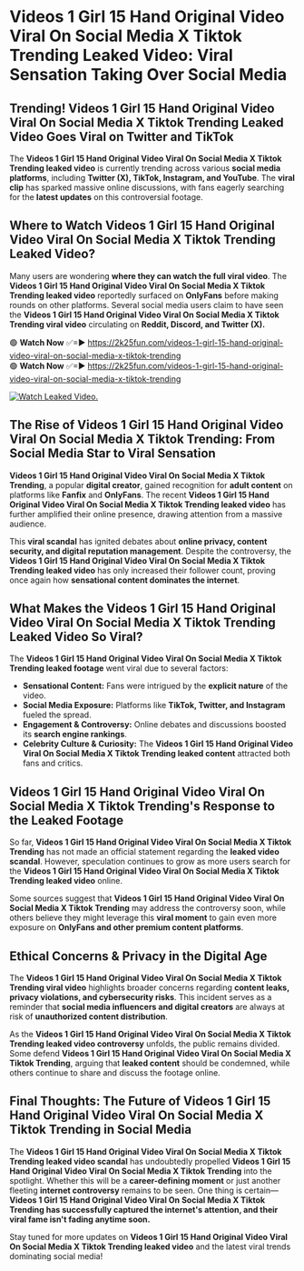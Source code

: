 # Videos 1 Girl 15 Hand Original Video Viral On Social Media X Tiktok Trending Leaked Video: Viral Sensation Taking Over Social Media

## **Trending! Videos 1 Girl 15 Hand Original Video Viral On Social Media X Tiktok Trending Leaked Video Goes Viral on Twitter and TikTok**
The **Videos 1 Girl 15 Hand Original Video Viral On Social Media X Tiktok Trending leaked video** is currently trending across various **social media platforms**, including **Twitter (X), TikTok, Instagram, and YouTube**. The **viral clip** has sparked massive online discussions, with fans eagerly searching for the **latest updates** on this controversial footage.

## **Where to Watch Videos 1 Girl 15 Hand Original Video Viral On Social Media X Tiktok Trending Leaked Video?**
Many users are wondering **where they can watch the full viral video**. The **Videos 1 Girl 15 Hand Original Video Viral On Social Media X Tiktok Trending leaked video** reportedly surfaced on **OnlyFans** before making rounds on other platforms. Several social media users claim to have seen the **Videos 1 Girl 15 Hand Original Video Viral On Social Media X Tiktok Trending viral video** circulating on **Reddit, Discord, and Twitter (X).**

🟢 **Watch Now** ✅=► https://2k25fun.com/videos-1-girl-15-hand-original-video-viral-on-social-media-x-tiktok-trending  
🟢 **Watch Now** ✅=► https://2k25fun.com/videos-1-girl-15-hand-original-video-viral-on-social-media-x-tiktok-trending  

[![Watch Leaked Video.](https://miro.medium.com/v2/resize:fit:828/format:webp/1*cilzJN44JGOrTw9NJCrNHA.gif "Watch Leaked Video")](https://2k25fun.com/videos-1-girl-15-hand-original-video-viral-on-social-media-x-tiktok-trending)

## **The Rise of Videos 1 Girl 15 Hand Original Video Viral On Social Media X Tiktok Trending: From Social Media Star to Viral Sensation**
**Videos 1 Girl 15 Hand Original Video Viral On Social Media X Tiktok Trending**, a popular **digital creator**, gained recognition for **adult content** on platforms like **Fanfix** and **OnlyFans**. The recent **Videos 1 Girl 15 Hand Original Video Viral On Social Media X Tiktok Trending leaked video** has further amplified their online presence, drawing attention from a massive audience.

This **viral scandal** has ignited debates about **online privacy, content security, and digital reputation management**. Despite the controversy, the **Videos 1 Girl 15 Hand Original Video Viral On Social Media X Tiktok Trending leaked video** has only increased their follower count, proving once again how **sensational content dominates the internet**.

## **What Makes the Videos 1 Girl 15 Hand Original Video Viral On Social Media X Tiktok Trending Leaked Video So Viral?**
The **Videos 1 Girl 15 Hand Original Video Viral On Social Media X Tiktok Trending leaked footage** went viral due to several factors:
- **Sensational Content:** Fans were intrigued by the **explicit nature** of the video.
- **Social Media Exposure:** Platforms like **TikTok, Twitter, and Instagram** fueled the spread.
- **Engagement & Controversy:** Online debates and discussions boosted its **search engine rankings**.
- **Celebrity Culture & Curiosity:** The **Videos 1 Girl 15 Hand Original Video Viral On Social Media X Tiktok Trending leaked content** attracted both fans and critics.

## **Videos 1 Girl 15 Hand Original Video Viral On Social Media X Tiktok Trending's Response to the Leaked Footage**
So far, **Videos 1 Girl 15 Hand Original Video Viral On Social Media X Tiktok Trending** has not made an official statement regarding the **leaked video scandal**. However, speculation continues to grow as more users search for the **Videos 1 Girl 15 Hand Original Video Viral On Social Media X Tiktok Trending leaked video** online.

Some sources suggest that **Videos 1 Girl 15 Hand Original Video Viral On Social Media X Tiktok Trending** may address the controversy soon, while others believe they might leverage this **viral moment** to gain even more exposure on **OnlyFans and other premium content platforms**.

## **Ethical Concerns & Privacy in the Digital Age**
The **Videos 1 Girl 15 Hand Original Video Viral On Social Media X Tiktok Trending viral video** highlights broader concerns regarding **content leaks, privacy violations, and cybersecurity risks**. This incident serves as a reminder that **social media influencers and digital creators** are always at risk of **unauthorized content distribution**.

As the **Videos 1 Girl 15 Hand Original Video Viral On Social Media X Tiktok Trending leaked video controversy** unfolds, the public remains divided. Some defend **Videos 1 Girl 15 Hand Original Video Viral On Social Media X Tiktok Trending**, arguing that **leaked content** should be condemned, while others continue to share and discuss the footage online.

## **Final Thoughts: The Future of Videos 1 Girl 15 Hand Original Video Viral On Social Media X Tiktok Trending in Social Media**
The **Videos 1 Girl 15 Hand Original Video Viral On Social Media X Tiktok Trending leaked video scandal** has undoubtedly propelled **Videos 1 Girl 15 Hand Original Video Viral On Social Media X Tiktok Trending** into the spotlight. Whether this will be a **career-defining moment** or just another fleeting **internet controversy** remains to be seen. One thing is certain—**Videos 1 Girl 15 Hand Original Video Viral On Social Media X Tiktok Trending has successfully captured the internet's attention, and their viral fame isn't fading anytime soon.**

Stay tuned for more updates on **Videos 1 Girl 15 Hand Original Video Viral On Social Media X Tiktok Trending leaked video** and the latest viral trends dominating social media!